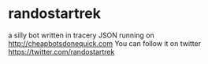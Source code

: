 # randostartrek
a silly bot written in tracery JSON running on http://cheapbotsdonequick.com
You can follow it on twitter https://twitter.com/randostartrek